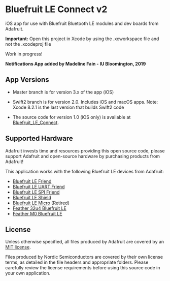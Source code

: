 # Bluefruit LE Connect v2

iOS app for use with Bluefruit Bluetooth LE modules and dev boards from Adafruit.

**Important:** Open this project in Xcode by using the .xcworkspace file and not the .xcodeproj file

Work in progress!

**Notifications App added by Madeline Fain - IU Bloomington, 2019**

## App Versions

- Master branch is for version 3.x of the app (iOS) 

- Swift2 branch is for version 2.0. Includes iOS and macOS apps. 
Note: Xcode 8.2.1 is the last version that builds Swift2 code

- The source code for version 1.0 (iOS only) is available at [Bluefruit_LE_Connect](https://github.com/adafruit/Bluefruit_LE_Connect).


## Supported Hardware

Adafruit invests time and resources providing this open source code, please support Adafruit and open-source hardware by purchasing products from Adafruit!

This application works with the following Bluefruit LE devices from Adafruit:

- [Bluefruit LE Friend](https://www.adafruit.com/product/2267)
- [Bluefruit LE UART Friend](https://www.adafruit.com/product/2479)
- [Bluefruit LE SPI Friend](https://www.adafruit.com/product/2633)
- [Bluefruit LE Shield](https://www.adafruit.com/products/2746)
- [Bluefruit LE Micro](https://www.adafruit.com/product/2661) (Retired)
- [Feather 32u4 Bluefruit LE](https://www.adafruit.com/product/2829)
- [Feather M0 Bluefruit LE](https://www.adafruit.com/products/2995)

## License

Unless otherwise specified, all files produced by Adafruit are covered by an [MIT license](https://github.com/adafruit/Bluefruit_LE_Connect_Android/blob/master/license.txt).

Files produced by Nordic Semiconductors are covered by their own license terms, as detailed in the file headers and appropriate folders. Please carefully review the license requirements before using this source code in your own application.
